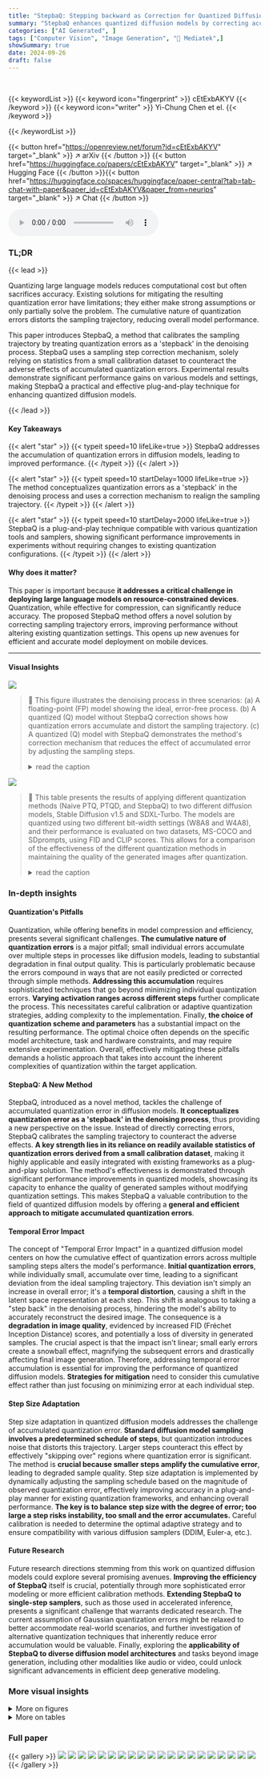 ```yaml
---
title: "StepbaQ: Stepping backward as Correction for Quantized Diffusion Models"
summary: "StepbaQ enhances quantized diffusion models by correcting accumulated quantization errors via a novel sampling step correction mechanism, significantly improving model accuracy without modifying exist..."
categories: ["AI Generated", ]
tags: ["Computer Vision", "Image Generation", "🏢 Mediatek",]
showSummary: true
date: 2024-09-26
draft: false
---
```


<br>

{{< keywordList >}}
{{< keyword icon="fingerprint" >}} cEtExbAKYV {{< /keyword >}}
{{< keyword icon="writer" >}} Yi-Chung Chen et el. {{< /keyword >}}
 
{{< /keywordList >}}

{{< button href="https://openreview.net/forum?id=cEtExbAKYV" target="_blank" >}}
↗ arXiv
{{< /button >}}
{{< button href="https://huggingface.co/papers/cEtExbAKYV" target="_blank" >}}
↗ Hugging Face
{{< /button >}}{{< button href="https://huggingface.co/spaces/huggingface/paper-central?tab=tab-chat-with-paper&paper_id=cEtExbAKYV&paper_from=neurips" target="_blank" >}}
↗ Chat
{{< /button >}}




<audio controls>
    <source src="https://ai-paper-reviewer.com/cEtExbAKYV/podcast.wav" type="audio/wav">
    Your browser does not support the audio element.
</audio>


### TL;DR


{{< lead >}}

Quantizing large language models reduces computational cost but often sacrifices accuracy.  Existing solutions for mitigating the resulting quantization error have limitations; they either make strong assumptions or only partially solve the problem. The cumulative nature of quantization errors distorts the sampling trajectory, reducing overall model performance. 



This paper introduces StepbaQ, a method that calibrates the sampling trajectory by treating quantization errors as a 'stepback' in the denoising process. StepbaQ uses a sampling step correction mechanism, solely relying on statistics from a small calibration dataset to counteract the adverse effects of accumulated quantization errors. Experimental results demonstrate significant performance gains on various models and settings, making StepbaQ a practical and effective plug-and-play technique for enhancing quantized diffusion models.

{{< /lead >}}


#### Key Takeaways

{{< alert "star" >}}
{{< typeit speed=10 lifeLike=true >}} StepbaQ addresses the accumulation of quantization errors in diffusion models, leading to improved performance. {{< /typeit >}}
{{< /alert >}}

{{< alert "star" >}}
{{< typeit speed=10 startDelay=1000 lifeLike=true >}} The method conceptualizes quantization errors as a 'stepback' in the denoising process and uses a correction mechanism to realign the sampling trajectory. {{< /typeit >}}
{{< /alert >}}

{{< alert "star" >}}
{{< typeit speed=10 startDelay=2000 lifeLike=true >}} StepbaQ is a plug-and-play technique compatible with various quantization tools and samplers, showing significant performance improvements in experiments without requiring changes to existing quantization configurations. {{< /typeit >}}
{{< /alert >}}

#### Why does it matter?
This paper is important because **it addresses a critical challenge in deploying large language models on resource-constrained devices**.  Quantization, while effective for compression, can significantly reduce accuracy. The proposed StepbaQ method offers a novel solution by correcting sampling trajectory errors, improving performance without altering existing quantization settings. This opens up new avenues for efficient and accurate model deployment on mobile devices.

------
#### Visual Insights



![](https://ai-paper-reviewer.com/cEtExbAKYV/figures_3_1.jpg)

> 🔼 This figure illustrates the denoising process in three scenarios: (a) A floating-point (FP) model showing the ideal, error-free process. (b) A quantized (Q) model without StepbaQ correction shows how quantization errors accumulate and distort the sampling trajectory. (c) A quantized (Q) model with StepbaQ demonstrates the method's correction mechanism that reduces the effect of accumulated error by adjusting the sampling steps.
> <details>
> <summary>read the caption</summary>
> Figure 1: Overview of the denoising process of StepbaQ and existing methods. Figure (a) shows the original denoising process. Figure (b) demonstrates the negative impact of quantization error without changing the step size, leading to significant accumulation error. Figure (c), on the other hand, illustrates how StepbaQ treats the quantization error as a stepback in the denoising process and adopts corrected steps with a larger step size to eliminate cumulative quantization error.
> </details>





![](https://ai-paper-reviewer.com/cEtExbAKYV/tables_7_1.jpg)

> 🔼 This table presents the results of applying different quantization methods (Naive PTQ, PTQD, and StepbaQ) to two different diffusion models, Stable Diffusion v1.5 and SDXL-Turbo.  The models are quantized using two different bit-width settings (W8A8 and W4A8), and their performance is evaluated on two datasets, MS-COCO and SDprompts, using FID and CLIP scores. This allows for a comparison of the effectiveness of the different quantization methods in maintaining the quality of the generated images after quantization.
> <details>
> <summary>read the caption</summary>
> Table 1: Quantization results of SD v1.5 and SDXL-Turbo on MS-COCO and SDprompts.
> </details>





### In-depth insights


#### Quantization's Pitfalls
Quantization, while offering benefits in model compression and efficiency, presents several significant challenges.  **The cumulative nature of quantization errors** is a major pitfall; small individual errors accumulate over multiple steps in processes like diffusion models, leading to substantial degradation in final output quality. This is particularly problematic because the errors compound in ways that are not easily predicted or corrected through simple methods. **Addressing this accumulation** requires sophisticated techniques that go beyond minimizing individual quantization errors.  **Varying activation ranges across different steps** further complicate the process.  This necessitates careful calibration or adaptive quantization strategies, adding complexity to the implementation.  Finally, **the choice of quantization scheme and parameters** has a substantial impact on the resulting performance.  The optimal choice often depends on the specific model architecture, task and hardware constraints, and may require extensive experimentation. Overall, effectively mitigating these pitfalls demands a holistic approach that takes into account the inherent complexities of quantization within the target application.

#### StepbaQ: A New Method
StepbaQ, introduced as a novel method, tackles the challenge of accumulated quantization error in diffusion models.  **It conceptualizes quantization error as a 'stepback' in the denoising process**, thus providing a new perspective on the issue.  Instead of directly correcting errors, StepbaQ calibrates the sampling trajectory to counteract the adverse effects.  **A key strength lies in its reliance on readily available statistics of quantization errors derived from a small calibration dataset**, making it highly applicable and easily integrated with existing frameworks as a plug-and-play solution.  The method's effectiveness is demonstrated through significant performance improvements in quantized models, showcasing its capacity to enhance the quality of generated samples without modifying quantization settings.  This makes StepbaQ a valuable contribution to the field of quantized diffusion models by offering a **general and efficient approach to mitigate accumulated quantization errors**.

#### Temporal Error Impact
The concept of "Temporal Error Impact" in a quantized diffusion model centers on how the cumulative effect of quantization errors across multiple sampling steps alters the model's performance.  **Initial quantization errors**, while individually small, accumulate over time, leading to a significant deviation from the ideal sampling trajectory. This deviation isn't simply an increase in overall error; it's a **temporal distortion**, causing a shift in the latent space representation at each step. This shift is analogous to taking a "step back" in the denoising process, hindering the model's ability to accurately reconstruct the desired image. The consequence is a **degradation in image quality**, evidenced by increased FID (Fréchet Inception Distance) scores, and potentially a loss of diversity in generated samples.  The crucial aspect is that the impact isn't linear; small early errors create a snowball effect, magnifying the subsequent errors and drastically affecting final image generation.  Therefore, addressing temporal error accumulation is essential for improving the performance of quantized diffusion models.  **Strategies for mitigation** need to consider this cumulative effect rather than just focusing on minimizing error at each individual step.

#### Step Size Adaptation
Step size adaptation in quantized diffusion models addresses the challenge of accumulated quantization error.  **Standard diffusion model sampling involves a predetermined schedule of steps**, but quantization introduces noise that distorts this trajectory.  Larger steps counteract this effect by effectively "skipping over" regions where quantization error is significant. The method is **crucial because smaller steps amplify the cumulative error**, leading to degraded sample quality. Step size adaptation is implemented by dynamically adjusting the sampling schedule based on the magnitude of observed quantization error, effectively improving accuracy in a plug-and-play manner for existing quantization frameworks, and enhancing overall performance. **The key is to balance step size with the degree of error; too large a step risks instability, too small and the error accumulates.**  Careful calibration is needed to determine the optimal adaptive strategy and to ensure compatibility with various diffusion samplers (DDIM, Euler-a, etc.). 

#### Future Research
Future research directions stemming from this work on quantized diffusion models could explore several promising avenues.  **Improving the efficiency of StepbaQ** itself is crucial, potentially through more sophisticated error modeling or more efficient calibration methods.  **Extending StepbaQ to single-step samplers**, such as those used in accelerated inference, presents a significant challenge that warrants dedicated research.  The current assumption of Gaussian quantization errors might be relaxed to better accommodate real-world scenarios, and further investigation of alternative quantization techniques that inherently reduce error accumulation would be valuable. Finally, exploring the **applicability of StepbaQ to diverse diffusion model architectures** and tasks beyond image generation, including other modalities like audio or video, could unlock significant advancements in efficient deep generative modeling.


### More visual insights

<details>
<summary>More on figures
</summary>


![](https://ai-paper-reviewer.com/cEtExbAKYV/figures_5_1.jpg)

> 🔼 This figure compares three denoising processes: (a) the original floating point process, (b) a quantized process without StepbaQ showing error accumulation, and (c) a quantized process with StepbaQ which corrects the sampling trajectory.  StepbaQ addresses quantization error by treating it as a 'stepback' and correcting the sampling trajectory with larger steps to mitigate accumulated error.
> <details>
> <summary>read the caption</summary>
> Figure 1: Overview of the denoising process of StepbaQ and existing methods. Figure (a) shows the original denoising process. Figure (b) demonstrates the negative impact of quantization error without changing the step size, leading to significant accumulation error. Figure (c), on the other hand, illustrates how StepbaQ treats the quantization error as a stepback in the denoising process and adopts corrected steps with a larger step size to eliminate cumulative quantization error.
> </details>



![](https://ai-paper-reviewer.com/cEtExbAKYV/figures_6_1.jpg)

> 🔼 The figure shows the signal-to-noise ratio (SNR) curve for a diffusion process.  The blue curve represents the ideal SNR. The black dots and arrows indicate how quantization error reduces SNR and how StepbaQ compensates by taking a larger step to reach the intended SNR, addressing the 'stepback' effect of quantization error.
> <details>
> <summary>read the caption</summary>
> Figure 2: SNR curve of diffusion process. The quantization error decreases the SNR, which could be regarded as a stepback. To address this issue, StepbaQ takes a larger step to reach the scheduled SNR.
> </details>



![](https://ai-paper-reviewer.com/cEtExbAKYV/figures_6_2.jpg)

> 🔼 This figure shows a bar chart illustrating the magnitude of stepback (the difference between the corrected step and the original step) for each sampling step when using the StepbaQ method on the Stable Diffusion v1.5 model with the W8A8 quantization setting.  The chart compares StepbaQ's corrections to a version of the algorithm without error accumulation consideration. It highlights that most corrections happen in the later sampling steps, implying that accumulated quantization error significantly affects the final sample quality.  StepbaQ's approach, which accounts for error accumulation, makes corrections more frequently than the algorithm without this feature.
> <details>
> <summary>read the caption</summary>
> Figure 3: Magnitude of stepback for SD v1.5 on the SD-prompts dataset under W8A8 setting. Most sampling step corrections occur at the last few steps of sampling, showing the importance of these steps. Since StepbaQ considers the error accumulation, it performs corrections more frequently than StepbaQ w/o ACC.
> </details>



![](https://ai-paper-reviewer.com/cEtExbAKYV/figures_13_1.jpg)

> 🔼 This figure displays the distribution of quantization errors observed for three different diffusion models (SDv1.4, SDv1.5, and SDXL-Turbo) under the W8A8 quantization setting. Each subfigure shows a histogram representing the frequency of different quantization error values for a given model. The distributions generally exhibit a bell shape, centered around zero, indicating that the mean quantization error is close to zero.  However, there are differences in the spread or variance of the distributions, suggesting that some models may be more sensitive to quantization than others.  This visual representation supports the paper's analysis of the quantization error and its assumption that this error follows a Gaussian distribution, though with potentially fatter tails than a purely Gaussian distribution.
> <details>
> <summary>read the caption</summary>
> Figure 4: The distribution of quantization errors collected under W8A8 setting.
> </details>



![](https://ai-paper-reviewer.com/cEtExbAKYV/figures_14_1.jpg)

> 🔼 The figure shows the distribution of quantization errors obtained from the SDXL-Turbo model under the W4A8 setting using the SDprompts dataset.  To mitigate the impact of outliers, the data has been pre-processed using Tukey's fence with a k-value of 1.7, which helps remove extreme values and provide a clearer view of the distribution's central tendency and spread. This visualization helps confirm assumptions made in the paper about the distribution of quantization errors.
> <details>
> <summary>read the caption</summary>
> Figure 5: The distribution of quantization error collected from W4A8 SDXL-Turbo on SDprompts dataset, outliers are clipped by Tukey’s fence with k set as 1.7.
> </details>



![](https://ai-paper-reviewer.com/cEtExbAKYV/figures_16_1.jpg)

> 🔼 This figure displays a qualitative comparison of images generated by the Stable Diffusion v1.5 model under different quantization methods.  The first column shows images generated using the full-precision (FP) model, while subsequent columns illustrate results using Naive PTQ, PTQD, and StepbaQ. Each row presents a different image prompt or subject. The goal is to visually compare the quality of images generated under each method.  The figure aims to visually demonstrate that StepbaQ provides a better preservation of image quality when comparing to other quantization methods, especially with regards to visual artifacts.
> <details>
> <summary>read the caption</summary>
> Figure 6: Qualitative results of SD v1.5 on SDprompts under W8A8 setting.
> </details>



![](https://ai-paper-reviewer.com/cEtExbAKYV/figures_17_1.jpg)

> 🔼 This figure displays qualitative results of the SDXL-Turbo model on the SDprompts dataset under the W4A8 quantization setting.  It compares the image generation quality of the floating-point model (FP) against those generated by the Naive PTQ, PTQD, and StepbaQ methods.  Each row presents a different prompt, with four columns showing the results of each method.  The purpose is to visually demonstrate how StepbaQ improves the generation quality of quantized diffusion models compared to other methods, particularly highlighting the mitigation of visual artifacts resulting from quantization errors.
> <details>
> <summary>read the caption</summary>
> Figure 7: Qualitative results of SDXL-Turbo on SDprompts under W4A8 setting.
> </details>



![](https://ai-paper-reviewer.com/cEtExbAKYV/figures_18_1.jpg)

> 🔼 This figure displays the qualitative comparison of images generated by different methods on the SDprompts dataset under W4A8 setting. It compares the original floating-point model (FP) with results from Q-Diffusion, PTQD, TFMQ, and StepbaQ, showcasing the visual differences between different quantization methods and their impacts on image quality. StepbaQ shows the best visual quality, closely matching the floating-point model.
> <details>
> <summary>read the caption</summary>
> Figure 8: Qualitative results of SD v1.4 on SDprompts under W4A8 setting.
> </details>



</details>




<details>
<summary>More on tables
</summary>


![](https://ai-paper-reviewer.com/cEtExbAKYV/tables_8_1.jpg)
> 🔼 This table presents the results of an ablation study conducted on the Stable Diffusion v1.5 model using the W8A8 quantization setting. The study investigates the impact of different components of the proposed StepbaQ method on the model's performance, as measured by FID and CLIP scores on the MS-COCO and SDprompts datasets.  The components are Temporal Information Alignment (TIA), Latent Adjustment (LA), Step Size Adaptation (SSA), and Error Accumulation (ACC).  Each row represents a different combination of these components, showing the effect of including or excluding each one on the final FID and CLIP scores.
> <details>
> <summary>read the caption</summary>
> Table 2: Ablation Study of SD v1.5 on MS-COCO and SDprompts under W8A8 setting.
> </details>

![](https://ai-paper-reviewer.com/cEtExbAKYV/tables_8_2.jpg)
> 🔼 This table presents the results of applying different quantization methods (Naive PTQ, PTQD, and StepbaQ) to two different Stable Diffusion models (SD v1.5 and SDXL-Turbo) under two different quantization settings (W8A8 and W4A8).  The performance is measured using FID (Fréchet Inception Distance) and CLIP (Contrastive Language-Image Pre-training) scores on two datasets: MS-COCO and SDprompts. Lower FID indicates better image quality and higher CLIP score indicates better alignment between the generated images and their text prompts.
> <details>
> <summary>read the caption</summary>
> Table 1: Quantization results of SD v1.5 and SDXL-Turbo on MS-COCO and SDprompts.
> </details>

![](https://ai-paper-reviewer.com/cEtExbAKYV/tables_13_1.jpg)
> 🔼 This table presents the kurtosis and skewness of the quantization errors for three different diffusion models (SDv1.4, SDv1.5, and SDXL-Turbo) under the W8A8 quantization setting.  Kurtosis measures the 'tailedness' of the distribution, while skewness measures its asymmetry.  These statistics provide insights into the shape of the quantization error distribution and how it deviates from a normal distribution.
> <details>
> <summary>read the caption</summary>
> Table 4: The kurtosis and skewness of the quantization errors collected under W8A8 setting.
> </details>

</details>




### Full paper

{{< gallery >}}
<img src="https://ai-paper-reviewer.com/cEtExbAKYV/1.png" class="grid-w50 md:grid-w33 xl:grid-w25" />
<img src="https://ai-paper-reviewer.com/cEtExbAKYV/2.png" class="grid-w50 md:grid-w33 xl:grid-w25" />
<img src="https://ai-paper-reviewer.com/cEtExbAKYV/3.png" class="grid-w50 md:grid-w33 xl:grid-w25" />
<img src="https://ai-paper-reviewer.com/cEtExbAKYV/4.png" class="grid-w50 md:grid-w33 xl:grid-w25" />
<img src="https://ai-paper-reviewer.com/cEtExbAKYV/5.png" class="grid-w50 md:grid-w33 xl:grid-w25" />
<img src="https://ai-paper-reviewer.com/cEtExbAKYV/6.png" class="grid-w50 md:grid-w33 xl:grid-w25" />
<img src="https://ai-paper-reviewer.com/cEtExbAKYV/7.png" class="grid-w50 md:grid-w33 xl:grid-w25" />
<img src="https://ai-paper-reviewer.com/cEtExbAKYV/8.png" class="grid-w50 md:grid-w33 xl:grid-w25" />
<img src="https://ai-paper-reviewer.com/cEtExbAKYV/9.png" class="grid-w50 md:grid-w33 xl:grid-w25" />
<img src="https://ai-paper-reviewer.com/cEtExbAKYV/10.png" class="grid-w50 md:grid-w33 xl:grid-w25" />
<img src="https://ai-paper-reviewer.com/cEtExbAKYV/11.png" class="grid-w50 md:grid-w33 xl:grid-w25" />
<img src="https://ai-paper-reviewer.com/cEtExbAKYV/12.png" class="grid-w50 md:grid-w33 xl:grid-w25" />
<img src="https://ai-paper-reviewer.com/cEtExbAKYV/13.png" class="grid-w50 md:grid-w33 xl:grid-w25" />
<img src="https://ai-paper-reviewer.com/cEtExbAKYV/14.png" class="grid-w50 md:grid-w33 xl:grid-w25" />
<img src="https://ai-paper-reviewer.com/cEtExbAKYV/15.png" class="grid-w50 md:grid-w33 xl:grid-w25" />
<img src="https://ai-paper-reviewer.com/cEtExbAKYV/16.png" class="grid-w50 md:grid-w33 xl:grid-w25" />
<img src="https://ai-paper-reviewer.com/cEtExbAKYV/17.png" class="grid-w50 md:grid-w33 xl:grid-w25" />
<img src="https://ai-paper-reviewer.com/cEtExbAKYV/18.png" class="grid-w50 md:grid-w33 xl:grid-w25" />
<img src="https://ai-paper-reviewer.com/cEtExbAKYV/19.png" class="grid-w50 md:grid-w33 xl:grid-w25" />
<img src="https://ai-paper-reviewer.com/cEtExbAKYV/20.png" class="grid-w50 md:grid-w33 xl:grid-w25" />
{{< /gallery >}}